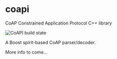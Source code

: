 # coapi
CoAP Constrained Application Protocol C++ library

![CoAPI build state](https://travis-ci.org/linkineo/coapi.svg?branch=master)

A Boost spirit-based CoAP parser/decoder.

More info to come...
